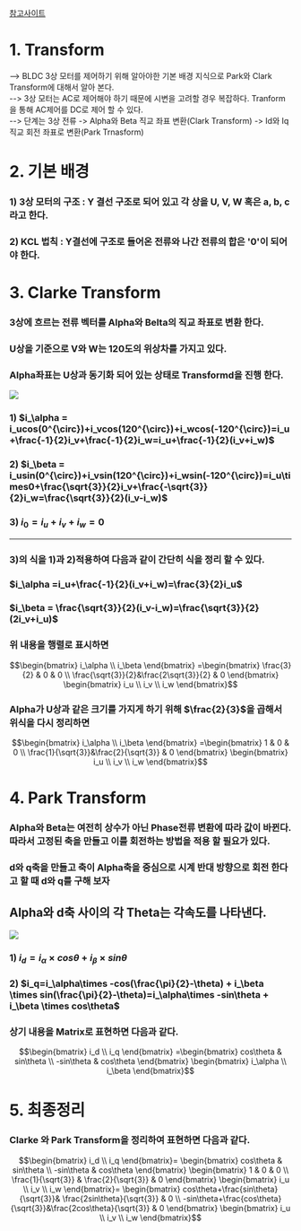 <a href ="https://zin9.tistory.com/16">참고사이트</a>
# 1. Transform
--> BLDC 3상 모터를 제어하기 위해 알아야한 기본 배경 지식으로 Park와 Clark Transform에 대해서 알아 본다.  
--> 3상 모터는 AC로 제어해야 하기 때문에 시변을 고려할 경우 복잡하다. Tranform을 통해 AC제어를 DC로 제어 할 수 있다.  
--> 단계는 3상 전류 -> Alpha와 Beta 직교 좌표 변환(Clark Transform) -> Id와 Iq 직교 회전 좌표로 변환(Park Trnasform)

# 2. 기본 배경
### 1) 3상 모터의 구조 : Y 결선 구조로 되어 있고 각 상을 U, V, W 혹은 a, b, c라고 한다.
### 2) KCL 법칙 : Y결선에 구조로 들어온 전류와 나간 전류의 합은 '0'이 되어야 한다.

# 3. Clarke Transform
### 3상에 흐르는 전류 벡터를 Alpha와 Belta의 직교 좌표로 변환 한다.
### U상을 기준으로 V와 W는 120도의 위상차를 가지고 있다.  
### Alpha좌표는 U상과 동기화 되어 있는 상태로 Transformd을 진행 한다.
<img src="https://github.com/user-attachments/assets/92082801-c3d8-4632-bf23-e9c9066b46c7">  

### 1) $i_\alpha = i_ucos(0^{\circ})+i_vcos(120^{\circ})+i_wcos(-120^{\circ})=i_u+\frac{-1}{2}i_v+\frac{-1}{2}i_w=i_u+\frac{-1}{2}(i_v+i_w)$
### 2) $i_\beta = i_usin(0^{\circ})+i_vsin(120^{\circ})+i_wsin(-120^{\circ})=i_u\times0+\frac{\sqrt{3}}{2}i_v+\frac{-\sqrt{3}}{2}i_w=\frac{\sqrt{3}}{2}(i_v-i_w)$
### 3) $i_{0} = i_u+i_v+i_w=0$

---
### 3)의 식을 1)과 2)적용하여 다음과 같이 간단히 식을 정리 할 수 있다.
### $i_\alpha =i_u+\frac{-1}{2}(i_v+i_w)=\frac{3}{2}i_u$  
### $i_\beta = \frac{\sqrt{3}}{2}(i_v-i_w)=\frac{\sqrt{3}}{2}(2i_v+i_u)$  
### 위 내용을 행렬로 표시하면  

$$\begin{bmatrix}
i_\alpha \\
i_\beta
\end{bmatrix}
=\begin{bmatrix}
\frac{3}{2} & 0 & 0 \\
\frac{\sqrt{3}}{2}&\frac{2\sqrt{3}}{2}  & 0
\end{bmatrix}
\begin{bmatrix}
i_u \\
i_v \\
i_w
\end{bmatrix}$$

### Alpha가 U상과 같은 크기를 가지게 하기 위해 $\frac{2}{3}$을 곱해서 위식을 다시 정리하면  

$$\begin{bmatrix}
i_\alpha \\
i_\beta
\end{bmatrix}
=\begin{bmatrix}
1 & 0 & 0 \\
\frac{1}{\sqrt{3}}&\frac{2}{\sqrt{3}}  & 0
\end{bmatrix}
\begin{bmatrix}
i_u \\
i_v \\
i_w
\end{bmatrix}$$

# 4. Park Transform
### Alpha와 Beta는 여전히 상수가 아닌 Phase전류 변환에 따라 값이 바뀐다. 따라서 고정된 축을 만들고 이를 회전하는 방법을 적용 할 필요가 있다.
### d와 q축을 만들고 축이 Alpha축을 중심으로 시계 반대 방향으로 회전 한다고 할 때 d와 q를 구해 보자
## Alpha와 d축 사이의 각 Theta는 각속도를 나타낸다.

<img src="https://github.com/user-attachments/assets/eed56246-489b-46c7-8372-3983f8a14962">

### 1) $i_d=i_\alpha\times cos\theta + i_\beta \times sin\theta$
### 2) $i_q=i_\alpha\times -cos(\frac{\pi}{2}-\theta) + i_\beta \times sin(\frac{\pi}{2}-\theta)=i_\alpha\times -sin\theta + i_\beta \times cos\theta$

### 상기 내용을 Matrix로 표현하면 다음과 같다.  

$$\begin{bmatrix}
i_d \\
i_q
\end{bmatrix}
=\begin{bmatrix}
cos\theta & sin\theta \\
-sin\theta & cos\theta 
\end{bmatrix}
\begin{bmatrix}
i_\alpha \\
i_\beta
\end{bmatrix}$$

# 5. 최종정리
### Clarke 와 Park Transform을 정리하여 표현하면 다음과 같다.  

$$\begin{bmatrix}
i_d \\
i_q
\end{bmatrix}=
\begin{bmatrix}
cos\theta & sin\theta \\
-sin\theta & cos\theta 
\end{bmatrix}
\begin{bmatrix}
1 & 0 & 0 \\
\frac{1}{\sqrt{3}} & \frac{2}{\sqrt{3}} & 0
\end{bmatrix}
\begin{bmatrix}
i_u \\
i_v \\
i_w
\end{bmatrix}=
\begin{bmatrix}
 cos\theta+\frac{sin\theta}{\sqrt{3}}& \frac{2sin\theta}{\sqrt{3}} & 0 \\
 -sin\theta+\frac{cos\theta}{\sqrt{3}}&\frac{2cos\theta}{\sqrt{3}}  & 0 
\end{bmatrix}
\begin{bmatrix}
i_u \\
i_v \\
i_w
\end{bmatrix}$$
